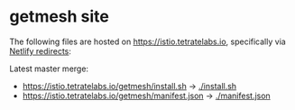 # getmesh site

The following files are hosted on https://istio.tetratelabs.io, specifically via [Netlify redirects](https://github.com/tetratelabs/istio-distro.io/blob/master/netlify.toml):

Latest master merge:
* https://istio.tetratelabs.io/getmesh/install.sh -> [./install.sh](install.sh)
* https://istio.tetratelabs.io/getmesh/manifest.json -> [./manifest.json](manifest.json)
